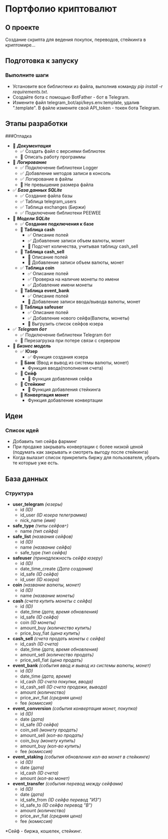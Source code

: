 # Портфолио криптовалют 
## О проекте
Создание скрипта для ведения покупок, переводов, стейкинга в криптомире...    
## Подготовка к запуску
### Выполните шаги
- Установите все библиотеки из файла, выполнив команду *pip install -r requirements.txt*.
- Создайте бота с помощью BotFather - бот в Telegram. 
- Измените файл telegram_bot/api/keys.env.template, удалив ".template". 
  В файле измените свой API_token - токен бота Telegram.
## Этапы разработки
###Отладка  
  - 🔲 ***Документация***
    - ✅ Создать файл с версиями библиотек
    - 🔲 Описать работу программы
  - 🔲 ***Логирование***
    - ✅ Подключение библиотеки Logger
    - ✅ Добавление методов записи в консоль
    - ✅ Логирование в файлы
    - 🔲 Не превышение размера файла
  - ✅ ***База данных SQLite***
    - ✅ Создание файла базы
    - ✅ Таблица telegram_users
    - ✅ Таблица exchanges (Биржи)
    - ✅ Подключение библиотеки PEEWEE
  - 🔲 ***Модели SQLite***
    - ✅ **Создание подключения к базе**
    - 🔲 **Таблица cash**
      - ✅ Описание полей
      - ✅ Добавление записи объем валюты, монет
      - 🔲 Подсчет количества, учитывая таблицу cash_sell
    - 🔲 **Таблица cash_sell**
      - 🔲 Описание полей
      - 🔲 Добавление записи объем валюты, монет
    - ✅ **Таблица coin**
      - ✅ Описание полей
      - ✅ Проверка на наличие монеты по имени
      - ✅ Добавление имени монеты
    - 🔲 **Таблица event_bank**
      - ✅ Описание полей
      - 🔲 Добавление записи ввода/вывода валюты, монет
    - 🔲 **Таблица safeuser**
      - ✅ Описание полей
      - ✅ Добавление нового сейфа(Валюты, монеты)
      - 🔲 Выгрузить список сейфов юзера
  - ✅ ***Telegram бот***
    - ✅ Подключение библиотеки Telegram бот
    - 🔲 Перезагрузка при потере связи с сервером
  - 🔲 ***Бизнес модель***
    - ✅ **Юзер**
      - ✅ Функция создания юзера
    - 🔲 **Банк** (Ввод и вывод из системы валюты, монет)
      - Функция ввода(пополнения счета)
    - 🔲 **Сейф**
      - 🔲 Функция добавления сейфа
    - 🔲 **Стейкинг**
      - 🔲 Функция добавления стейкинга
    - 🔲 **Конвертация монет**
      - Функция добавление конвертации


## Идеи
### Список идей
  - Добавить тип сейфа фарминг
  - При продаже закрывать конвертации с более низкой ценой
    (подумать как закрывать и смотреть выгоду после стейкинга)
  - Когда вылазит список прикрепить биржу для пользователя, убрать те которые уже есть.
## База данных    
  ### Структура    
  - **user_telegram** *(юзеры)*
    - id *(ID)*
    - id_user *(ID юзера телеграмма)*
    - nick_name *(имя)*
  - **safe_type** *(типы сейфов`*`)*
    - name *(тип cейфа)*
  - **safe_list** *(названия сейфов)*
    - id *(ID)*
    - name *(название сейфа)*
    - safe_type *(тип cейфа)*
  - **safeuser** *(принадлежность сейфа юзеру)*
    - id *(ID)*
    - date_time_create *(Дата создания)*
    - id_safe *(ID cейфа)*
    - id_user *(ID юзера)*
  - **coin** *(название валюты, монет)*
    - id *(ID)*
    - name *(название монеты)*
  - **cash** *(счета купить монеты с сейфа)*
    - id *(ID)*
    - date_time *(дата, время обновления)*
    - id_safe *(ID сейфа)*
    - coin *(ID монеты)*
    - amount_buy *(количество купить)*
    - price_buy_fiat *(цена купить)*
  - **cash_sell** *(счета продать монеты с сейфа)*
    - id_cash *(ID счета)*
    - date_time *(дата, время обновления)*
    - amount_sell *(количество продать)*
    - price_sell_fiat *(цена продать)*
  - **event_bank** *(события ввод и вывод из системы валюты, монет)*
    - id *(ID)*
    - date_time *(дата, время)*
    - id_cash *(ID счета покупки, ввода)*
    - id_cash_sell *(ID счета продажи, вывода)*
    - amount *(количество)*
    - price_avr_fiat *(средняя цена)*
    - fee *(комиссия)*
  - **event_conversion** *(события конвертация монет, покупка)*
    - id *(ID)*
    - date *(дата)*
    - id_safe *(ID сейфа)*
    - coin_sell *(монету продать)*
    - amount_sell *(кол-во продать)*
    - coin_buy *(монету купить)*
    - amount_buy *(кол-во купить)*
    - fee *(комиссия)*
  - **event_staking** *(события обновление кол-ва монет в стейкинге)*
    - id *(ID)*
    - date *(дата)*
    - id_cash *(ID счета)*
    - amount *(кол-во монет)*
  - **event_transfer** *(события перевод между сейфами)*    
    - id *(ID)*
    - date *(дата)*
    - id_safe_from *(ID сейфа перевод "ИЗ")*
    - id_safe_to *(ID сейфа перевод "В")*
    - amount *(количество)*
    - price_avr_fiat *(средняя цена)*
    - fee *(комиссия)*

  *Сейф - биржа, кошелек, стейкинг.

